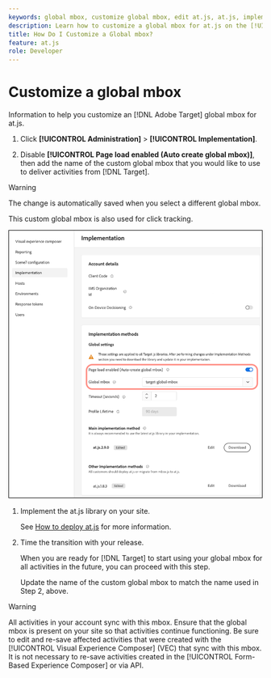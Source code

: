```yaml
---
keywords: global mbox, customize global mbox, edit at.js, at.js, implement at.js
description: Learn how to customize a global mbox for at.js on the [!UICONTROL Administration]-[!UICONTROL Implementation] page in [!DNL Adobe Target].
title: How Do I Customize a Global mbox?
feature: at.js
role: Developer
---
```

# Customize a global mbox

Information to help you customize an [!DNL Adobe Target] global mbox for at.js.

1. Click **[!UICONTROL Administration]** > **[!UICONTROL Implementation]**.

1. Disable **[!UICONTROL Page load enabled (Auto create global mbox)]**, then add the name of the custom global mbox that you would like to use to deliver activities from [!DNL Target].

>[!WARNING]
>
>The change is automatically saved when you select a different global mbox.

   This custom global mbox is also used for click tracking.

   ![custom-global-mbox](../../assets/custom-global-mbox.png)

1. Implement the at.js library on your site.

   See [How to deploy at.js](/help/dev/implement/client-side/atjs/how-to-deployatjs/how-to-deployatjs.md) for more information.

1. Time the transition with your release.

   When you are ready for [!DNL Target] to start using your global mbox for all activities in the future, you can proceed with this step.

   Update the name of the custom global mbox to match the name used in Step 2, above.


>[!WARNING]
>
>All activities in your account sync with this mbox. Ensure that the global mbox is present on your site so that activities continue functioning. Be sure to edit and re-save affected activities that were created with the [!UICONTROL Visual Experience Composer] (VEC) that sync with this mbox. It is not necessary to re-save activities created in the [!UICONTROL Form-Based Experience Composer] or via API.

